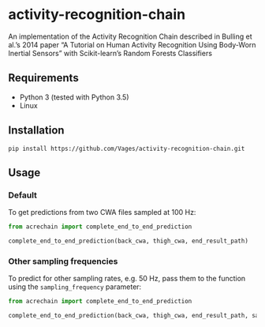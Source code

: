 # activity-recognition-chain
An implementation of the Activity Recognition Chain described in Bulling et al.’s 2014 paper “A Tutorial on Human Activity Recognition Using Body-Worn Inertial Sensors” with Scikit-learn’s Random Forests Classifiers

## Requirements

- Python 3 (tested with Python 3.5)
- Linux

## Installation
```
pip install https://github.com/Vages/activity-recognition-chain.git
```

## Usage
### Default
To get predictions from two CWA files sampled at 100 Hz:

```python
from acrechain import complete_end_to_end_prediction

complete_end_to_end_prediction(back_cwa, thigh_cwa, end_result_path)
```

### Other sampling frequencies
To predict for other sampling rates, e.g. 50 Hz, pass them to the function using the `sampling_frequency` parameter:

```python
from acrechain import complete_end_to_end_prediction

complete_end_to_end_prediction(back_cwa, thigh_cwa, end_result_path, sampling_frequency=50)
```
